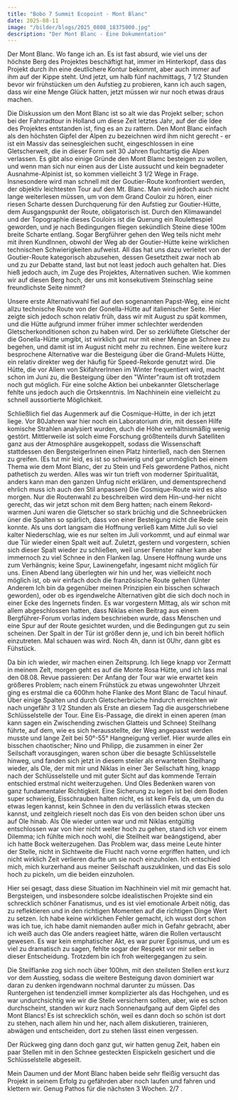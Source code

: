 ```yaml
---
title: "Bobo 7 Summit Ecopoint - Mont Blanc"
date: 2025-08-11
image: "/bilder/blogs/2025_0808_18375000.jpg"
description: "Der Mont Blanc - Eine Dokumentation"
---
```





Der Mont Blanc. Wo fange ich an. Es ist fast absurd, wie viel uns der höchste Berg des Projektes beschäftigt hat, immer im Hinterkopf, dass das Projekt durch ihn eine deutlichere Kontur bekommt, aber auch immer auf ihm auf der Kippe steht. Und jetzt, um halb fünf nachmittags, 7 1/2 Stunden bevor wir frühstücken um den Aufstieg zu probieren, kann ich auch sagen, dass wir eine Menge Glück hatten, jetzt müssen wir nur noch etwas draus machen. 

Die Diskussion um den Mont Blanc ist so alt wie das Projekt selber; schon bei der Fahrradtour in Holland um diese Zeit letztes Jahr, auf der die Idee des Projektes entstanden ist, fing es an zu rattern.  Den Mont Blanc einfach als den höchsten Gipfel der Alpen zu bezeichnen wird ihm nicht gerecht - er ist ein Massiv das seinesgleichen sucht, eingeschlossen in eine Gletscherwelt, die in dieser Form seit 30 Jahren fluchtartig die Alpen verlassen. Es gibt also einige Gründe den Mont Blamc besteigen zu wollen, und wenn man sich nur einen aus der Liste aussucht und kein begnadeter Ausnahme-Alpinist ist, so kommen vielleicht 3 1/2 Wege in Frage. Insnesondere wird man schnell mit der Goutier-Route konfrontiert werden, der objektiv leichtesten Tour auf den Mt. Blanc. Man wird jedoch auch nicht lange weiterlesen müssen, um von dem Grand Couloir zu hören, einer riesen Scharte dessen Durchquerung für den Aufstieg zur Goutier-Hütte, dem Ausgangspunkt der Route, obligatorisch ist. Durch den Klimawandel und der Topographie dieses Couloirs ist die Querung ein Roulettespiel geworden, und je nach Bedingungen fliegen sekündlich Steine diese 100m breite Scharte entlang. Sogar Bergführer gehen den Weg teils nicht mehr mit ihren KundInnen, obwohl der Weg ab der Goutier-Hütte keine wirklichen technischen Schwierigkeiten aufweist. All das hat uns dazu verleitet von der Goutier-Route kategorisch abzusehen, dessen Gesetztheit zwar noch ab und zu zur Debatte stand, last but not least jedoch auch gehalten hat. 
Dies hieß jedoch auch, im Zuge des Projektes, Alternativen suchen. Wie kommen wir auf diesen Berg hoch, der uns mit konsekutivem Steinschlag seine freundlichste Seite nimmt?
 
Unsere erste Alternativwahl fiel auf den sogenannten Papst-Weg, eine nicht allzu technische Route von der Gonella-Hütte auf italienischer Seite. Hier zeigte sich jedoch schon relativ früh, dass wir mit August zu spät kommen, und die Hütte aufgrund immer früher immer schlechter werdenden Gletscherkonditionen schon zu haben wird. Der so zerklüftete Gletscher der die Gonella-Hütte umgibt, ist wirklich gut nur mit einer Menge an Schnee zu begehen, und damit ist im August nicht mehr zu rechnen. Eine weitere kurz besprochene Alternative war die Besteigung über die Grand-Mulets Hütte, ein relativ direkter weg der häufig für Speed-Rekorde genutzt wird. Die Hütte, die vor Allem von SkifahrerInnen im Winter frequentiert wird, macht schon im Juni zu, die Besteigung über den "Winter"raum ist oft trotzdem noch gut möglich. Für eine solche Aktion bei unbekannter Gletscherlage fehlte uns jedoch auch die Ortskenntnis. Im Nachhinein eine vielleicht zu schnell aussortierte Möglichkeit. 


Schließlich fiel das Augenmerk auf die Cosmique-Hütte, in der ich jetzt liege. Vor 80Jahren war hier noch ein Laboratorium drin, mit dessen Hilfe komische Strahlen analysiert wurden, duch die Höhe verhältnismäßig wenig gestört. Mittlerweile ist solch eime Forschung größtenteils durvh Satelliten ganz aus der Atmosphäre ausgekoppelt, sodass die Wissenschaft stattdessen den BergsteigerInnen einen Platz hinterließ, nach den Sternen zu greifen. (Es tut mir leid, es ist so schwierig und gar unmöglich bei einem Thema wie dem Mont Blanc, der zu Stein und Fels gewordene Pathos, nicht pathetisch zu werden. Alles was wir tun trieft von moderner Spiritualität, anders kann man den ganzen Unfug nicht erklären, und dementsprechend ehrlich muss ich auch den Stil anpassen) 
Die Cosmique-Route wird es also morgen. Nur die Routenwahl zu beschreiben wird dem Hin-und-her nicht gerecht, das wir jetzt schon mit dem Berg hatten; nach einem Rekord-warmen Juni waren die Gletscher so stark brüchig und die Schneebrücken üner die Spalten so spärlich, dass von einer Besteigung nicht die Rede sein konnte. Als uns dort langsam die Hoffnung verließ kam Mitte Juli so viel kalter Niederschlag, wie es nur selten im Juli vorkommt, und auf einmal war due Tür wieder einen Spalt weit auf. Zuletzt, gestern und vorgestern, schien sich dieser Spalt wieder zu schließen, weil unser Fenster näher kam aber immernoch zu viel Schnee in den Flanken lag. Unsere Hoffnung wurde uns zum Verhängnis; keine Spur, Lawinengefahr, ingesamt nicht möglich für uns. Einen Abend lang überlegten wir hin und her, was vielleicht noch möglich ist, ob wir einfach doch die französische Route gehen (Unter Anderem Ich bin da gegenüber meinen Prinzipien ein bisschen schwach geworden), oder ob es irgendwelche Alternativen gibt die sich doch noch in einer Ecke des Ingernets finden. Es war vorgestern Mittag, als wir schon mit allem abgeschlossen hatten, dass Niklas einen Beitrag aus einem Bergführer-Forum vorlas indem beschrieben wurde, dass Menschen und eine Spur auf der Route gesichtet wurden, und die Bedingungen gut zu sein scheinen. Der Spalt in der Tür ist größer denn je, und ich bin bereit höflich einzutreten. Mal schauen was wird. Noch 4h, dann ist 0Uhr, dann gibt es Fühstück.



Da bin ich wieder, wir machen einen Zeitsprung. Ich liege knapp vor Zermatt in meinem Zelt, morgen geht es auf die Monte Rosa Hütte, und ich lass mal den 08.08. Revue passieren: Der Anfang der Tour war wie erwartet kein größeres Problem; nach einem Frühstück zu etwas ungewohnter Uhrzeit ging es erstmal die ca 600hm hohe Flanke des Mont Blanc de Tacul hinauf. Über einige Spalten und durch Gletscherbrüche hindurch erreichten wir nach ungefähr 3 1/2 Stunden als Erste an diesem Tag die ausgerschriebene Schlüsselstelle der Tour. Eine Eis-Passage, die direkt in einen aperen (man kann sagen ein Zwischending zwischen Glatteis und Schnee) Steilhang führte, auf dem, wie es sich herausstellte, der Weg angepasst werden musste und lange Zeit bei 50°-55° Hangneigung verlief. Hier wurde alles ein bisschen chaotischer; Nino und Philipp, die zusammen in einer 2er Seilschaft vorausgingen, waren schon über die besagte Schlüsselstelle hinweg, und fanden sich jetzt in diesem steiler als erwarteten Steilhang wieder, als Ole, der mit mir und Niklas in einer 3er Seilschaft hing, knapp nach der Schlüsselstelle und mit guter Sicht auf das kommende Terrain entschied erstmal nicht weiterzugehen. Und Oles Bedenken waren von ganz fundamentaler Richtigkeit. Eine Sicherung zu legen ist bei dem Boden super schwierig, Eisschrauben halten nicht, es ist kein Fels da, um den du etwas legen kannst, kein Schnee in den du verlässlich etwas stecken kannst, und zeitgleich rieselt noch das Eis von den beiden schon über uns auf Ole hinab. Als Ole wieder unten war und mit Niklas entgültig entschlossen war von hier nicht weiter hoch zu gehen, stand ich vor einem Dilemma; ich fühlte mich noch wohl, die Steilheit war beängstigend, aber ich hatte Bock weiterzugehen. Das Problem war, dass meine Leute hinter der Stelle, nicht in Sichtweite die Flucht nach vorne ergriffen hatten, und ich nicht wirklich Zeit verlieren durfte um sie noch einzuholen. Ich entschied mich, mich kurzerhand aus meiner Seilschaft auszuklinken, und das Eis solo hoch zu pickeln, um die beiden einzuholen. 

Hier sei gesagt, dass diese Situation im Nachhinein viel mit mir gemacht hat. Bergsteigen, und insbesondere solcbe idealistischen Projekte sind ein schrecklich schöner Fanatismus, und es ist viel emotionale Arbeit nötig, das zu reflektieren und in den richtigen Momenten auf die richtigen Dinge Wert zu setzen. Ich habe keine  wirklichen Fehler gemacht, ich wusst dort schon was ich tue, ich habe damit niemanden außer mich in Gefahr gebracht, aber ich weiß auch das Ole anders reagieet hätte, wären die Rollen vertauscht gewesen. Es war kein emphatischer Akt, es war purer Egoismus, und um es viel zu dramatisch zu sagen, fehlte sogar der Respekt vor mir selber in dieser Entscheidung. Trotzdem bin ich froh weitergegangen zu sein. 

Die Steilflanke zog sich noch über 100hm, mit den steilsten Stellen erst kurz vor dem Ausstieg, sodass die weitere Besteigung davon dominiert war daran zu denken irgendwann nochmal darunter zu müssen. Das Runtergehen ist tendenziell immer komplizierter als das Hochgehen, und es war undurchsichtig wie wir die Stelle versichern sollten, aber, wie es schon durchscheint, standen wir kurz nach Sonnenaufgang auf dem Gipfel des Mont Blancs! Es ist schrecklich schön, weil es dann doch so schön ist dort zu stehen, nach allem hin und her, nach allem diskutieren, trainieren, abwägen und entscheiden, dort zu stehen lässt einen vergessen. 




Der Rückweg ging dann doch ganz gut, wir hatten genug Zeit, haben ein paar Stellen mit in den Schnee gesteckten Eispickeln gesichert und die Schlüsselstelle abgeseilt. 

Mein Daumen und der Mont Blanc haben beide sehr fleißig versucht das Projekt in seinem Erfolg zu gefährden aber noch laufen und fahren und klettern wir. Genug Pathos für die nächsten 3 Wochen. 2/7 . 